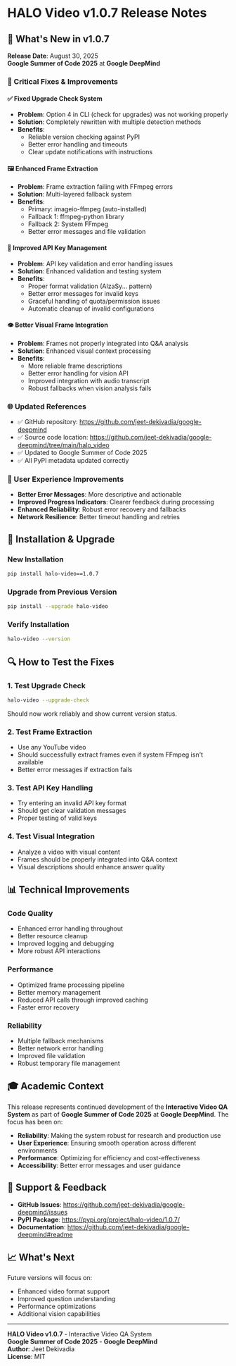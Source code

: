 # HALO Video v1.0.7 Release Notes

## 🎉 What's New in v1.0.7

**Release Date**: August 30, 2025  
**Google Summer of Code 2025** at **Google DeepMind**

### 🔧 Critical Fixes & Improvements

#### ✅ Fixed Upgrade Check System
- **Problem**: Option 4 in CLI (check for upgrades) was not working properly
- **Solution**: Completely rewritten with multiple detection methods
- **Benefits**: 
  - Reliable version checking against PyPI
  - Better error handling and timeouts
  - Clear update notifications with instructions

#### 🖼️ Enhanced Frame Extraction 
- **Problem**: Frame extraction failing with FFmpeg errors
- **Solution**: Multi-layered fallback system
- **Benefits**:
  - Primary: imageio-ffmpeg (auto-installed)
  - Fallback 1: ffmpeg-python library
  - Fallback 2: System FFmpeg
  - Better error messages and file validation

#### 🔑 Improved API Key Management
- **Problem**: API key validation and error handling issues
- **Solution**: Enhanced validation and testing system
- **Benefits**:
  - Proper format validation (AIzaSy... pattern)
  - Better error messages for invalid keys
  - Graceful handling of quota/permission issues
  - Automatic cleanup of invalid configurations

#### 👁️ Better Visual Frame Integration
- **Problem**: Frames not properly integrated into Q&A analysis
- **Solution**: Enhanced visual context processing
- **Benefits**:
  - More reliable frame descriptions
  - Better error handling for vision API
  - Improved integration with audio transcript
  - Robust fallbacks when vision analysis fails

### 🌐 Updated References
- ✅ GitHub repository: https://github.com/jeet-dekivadia/google-deepmind
- ✅ Source code location: https://github.com/jeet-dekivadia/google-deepmind/tree/main/halo_video
- ✅ Updated to Google Summer of Code 2025
- ✅ All PyPI metadata updated correctly

### 🎯 User Experience Improvements
- **Better Error Messages**: More descriptive and actionable
- **Improved Progress Indicators**: Clearer feedback during processing
- **Enhanced Reliability**: Robust error recovery and fallbacks
- **Network Resilience**: Better timeout handling and retries

## 🚀 Installation & Upgrade

### New Installation
```bash
pip install halo-video==1.0.7
```

### Upgrade from Previous Version
```bash
pip install --upgrade halo-video
```

### Verify Installation
```bash
halo-video --version
```

## 🔍 How to Test the Fixes

### 1. Test Upgrade Check
```bash
halo-video --upgrade-check
```
Should now work reliably and show current version status.

### 2. Test Frame Extraction
- Use any YouTube video
- Should successfully extract frames even if system FFmpeg isn't available
- Better error messages if extraction fails

### 3. Test API Key Handling
- Try entering an invalid API key format
- Should get clear validation messages
- Proper testing of valid keys

### 4. Test Visual Integration
- Analyze a video with visual content
- Frames should be properly integrated into Q&A context
- Visual descriptions should enhance answer quality

## 📊 Technical Improvements

### Code Quality
- Enhanced error handling throughout
- Better resource cleanup
- Improved logging and debugging
- More robust API interactions

### Performance
- Optimized frame processing pipeline
- Better memory management
- Reduced API calls through improved caching
- Faster error recovery

### Reliability
- Multiple fallback mechanisms
- Better network error handling
- Improved file validation
- Robust temporary file management

## 🎓 Academic Context

This release represents continued development of the **Interactive Video QA System** as part of **Google Summer of Code 2025** at **Google DeepMind**. The focus has been on:

- **Reliability**: Making the system robust for research and production use
- **User Experience**: Ensuring smooth operation across different environments
- **Performance**: Optimizing for efficiency and cost-effectiveness
- **Accessibility**: Better error messages and user guidance

## 🤝 Support & Feedback

- **GitHub Issues**: https://github.com/jeet-dekivadia/google-deepmind/issues
- **PyPI Package**: https://pypi.org/project/halo-video/1.0.7/
- **Documentation**: https://github.com/jeet-dekivadia/google-deepmind#readme

## 📈 What's Next

Future versions will focus on:
- Enhanced video format support
- Improved question understanding
- Performance optimizations
- Additional vision capabilities

---

**HALO Video v1.0.7** - Interactive Video QA System  
**Google Summer of Code 2025** - **Google DeepMind**  
**Author**: Jeet Dekivadia  
**License**: MIT
